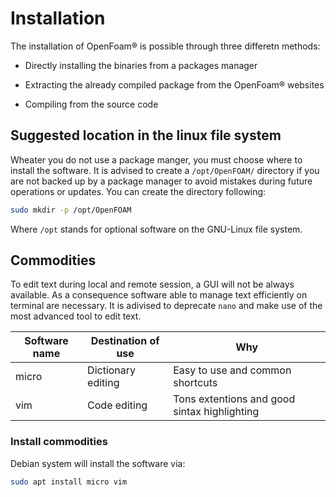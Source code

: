 # Installation

The installation of OpenFoam® is possible through three differetn methods:

  - Directly installing the binaries from a packages manager

  - Extracting the already compiled package from the OpenFoam® websites

  - Compiling from the source code

## Suggested location in the linux file system

Wheater you do not use a package manger, you must choose where to install the software. It
is advised to create a ```/opt/OpenFOAM/``` directory if you are not backed up by a package
manager to avoid mistakes during future operations or updates. You can create the directory
following:

```sh
sudo mkdir -p /opt/OpenFOAM
```

Where ```/opt``` stands for optional software on the GNU-Linux file system.

## Commodities

To edit text during local and remote session, a GUI will not be always available.
As a consequence software able to manage text efficiently on terminal are necessary.
It is adivised to deprecate ```nano``` and make use of the most advanced tool to edit text.

| Software name | Destination of use  |  Why |
| -----------   | ------------------- |------------------- |
|  micro        | Dictionary editing  | Easy to use and common shortcuts|
|  vim          | Code editing        | Tons extentions and good sintax highlighting|

### Install commodities

Debian system will install the software via:
```sh
sudo apt install micro vim
```